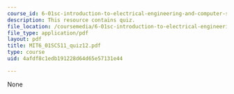 ```yaml
---
course_id: 6-01sc-introduction-to-electrical-engineering-and-computer-science-i-spring-2011
description: This resource contains quiz.
file_location: /coursemedia/6-01sc-introduction-to-electrical-engineering-and-computer-science-i-spring-2011/4afdf8c1edb191228d64d65e57131e44_MIT6_01SCS11_quiz12.pdf
file_type: application/pdf
layout: pdf
title: MIT6_01SCS11_quiz12.pdf
type: course
uid: 4afdf8c1edb191228d64d65e57131e44

---
```

None